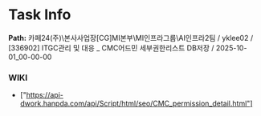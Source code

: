 # Task Info

**Path:** 카페24(주)\본사사업장\[CG]MI본부\MI인프라그룹\AI인프라2팀 / yklee02 / [336902] ITGC관리 및 대응 _ CMC어드민 세부권한리스트 DB저장 / 2025-10-01_00-00-00

### WIKI
- ["https://api-dwork.hanpda.com/api/Script/html/seo/CMC_permission_detail.html"]

